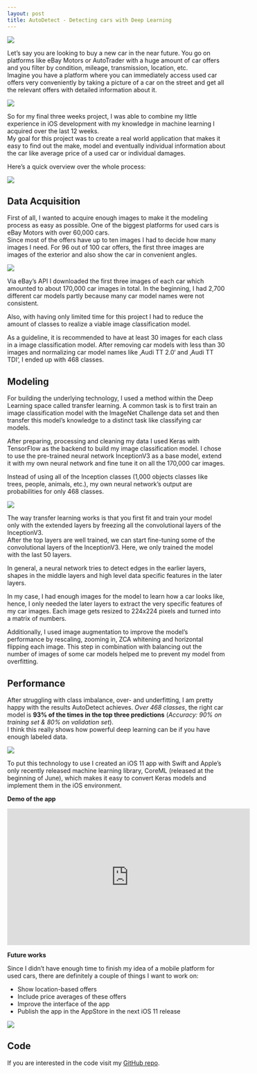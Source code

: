```yaml
---
layout: post
title: AutoDetect - Detecting cars with Deep Learning
---
```


<img src='{{ site.url }}/images/AD_1.png' align='middle' />

Let’s say you are looking to buy a new car in the near future. You go on platforms like eBay Motors or AutoTrader with a huge amount of car offers and you filter by condition, mileage, transmission, location, etc.  
Imagine you have a platform where you can immediately access used car offers very conveniently by taking a picture of a car on the street and get all the relevant offers with detailed information about it.  

<img src='{{ site.url }}/images/ebayMotors1.png' align='middle' />

So for my final three weeks project, I was able to combine my little experience in iOS development with my knowledge in machine learning I acquired over the last 12 weeks.  
My goal for this project was to create a real world application that makes it easy to find out the make, model and eventually individual information about the car like average price of a used car or individual damages.

Here’s a quick overview over the whole process:  

<img src='{{ site.url }}/images/AD_3.png' align='middle' />  


<h2>Data Acquisition</h2>

First of all, I wanted to acquire enough images to make it the modeling process as easy as possible. One of the biggest platforms for used cars is eBay Motors with over 60,000 cars.  
Since most of the offers have up to ten images I had to decide how many images I need. For 96 out of 100 car offers, the first three images are images of the exterior and also show the car in convenient angles.

<img src='{{ site.url }}/images/ebayMotors2.png' align='middle' />

Via eBay’s API I downloaded the first three images of each car which amounted to about 170,000 car images in total. In the beginning, I had 2,700 different car models partly because many car model names were not consistent.  

Also, with having only limited time for this project I had to reduce the amount of classes to realize a viable image classification model.  

As a guideline, it is recommended to have at least 30 images for each class in a image classification model. After removing car models with less than 30 images and normalizing car model names like ‚Audi TT 2.0‘ and ‚Audi TT TDI‘, I ended up with 468 classes.

<h2>Modeling</h2>

For building the underlying technology, I used a method within the Deep Learning space called transfer learning. A common task is to first train an image classification model with the ImageNet Challenge data set and then transfer this model’s knowledge to a distinct task like classifying car models.  

After preparing, processing and cleaning my data I used Keras with TensorFlow as the backend to build my image classification model. I chose to use the pre-trained neural network InceptionV3 as a base model, extend it with my own neural network and fine tune it on all the 170,000 car images.  

 Instead of using all of the Inception classes (1,000 objects classes like trees, people, animals, etc.), my own neural network’s output are probabilities for only 468 classes.

<img src='{{ site.url }}/images/AD_2.png' align='middle' />

The way transfer learning works is that you first fit and train your model only with the extended layers by freezing all the convolutional layers of the InceptionV3.  
After the top layers are well trained, we can start fine-tuning some of the convolutional layers of the InceptionV3. Here, we only trained the model with the last 50 layers.  

In general, a neural network tries to detect edges in the earlier layers, shapes in the middle layers and high level data specific features in the later layers.  

In my case, I had enough images for the model to learn how a car looks like, hence, I only needed the later layers to extract the very specific features of my car images. Each image gets resized to 224x224 pixels and turned into a matrix of numbers.  

Additionally, I used image augmentation to improve the model’s performance by rescaling, zooming in, ZCA whitening and horizontal flipping each image. This step in combination with balancing out the number of images of some car models helped me to prevent my model from overfitting.  

<h2>Performance</h2>  


After struggling with class imbalance, over- and underfitting, I am pretty happy with the results AutoDetect achieves. <i>Over 468 classes</i>, the right car model is <b>93% of the times in the top three predictions</b> (<i>Accuracy: 90% on training set &  80% on validation set</i>).  
 I think this really shows how powerful deep learning can be if you have enough labeled data.

<img src='{{ site.url }}/images/AD_4.png' align='middle' />

To put this technology to use I created an iOS 11 app with Swift and Apple’s only recently released machine learning library, CoreML (released at the beginning of June), which makes it easy to convert Keras models and implement them in the iOS environment.

<b>Demo of the app</b>

<iframe width="560" height="315" src="https://www.youtube.com/embed/_CNRriH_qtA" frameborder="0" allowfullscreen></iframe>

<b>Future works</b>

Since I didn’t have enough time to finish my idea of a mobile platform for used cars, there are definitely a couple of things I want to work on:
- Show location-based offers
- Include price averages of these offers
- Improve the interface of the app
- Publish the app in the AppStore in the next iOS 11 release  


<img src='{{ site.url }}/images/AD_5.png' align='middle' />

<h2>Code</h2>  

If you are interested in the code visit my <a href="http://www.github.com/Flowinger/AutoDetect">GitHub repo</a>.

